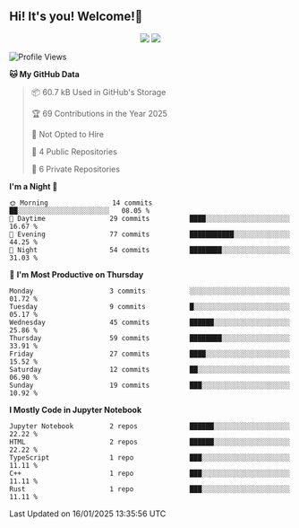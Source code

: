 ## Hi! It's you! Welcome!👋
<p align="center">
  <img src="https://github-readme-stats.vercel.app/api/top-langs/?username=Shanshuimei&theme=transparent&hide_border=true" />
  <img src="https://github-readme-stats.vercel.app/api/wakatime?username=Shanshuimei&theme=transparent&hide_border=true&layout=compact&langs_count=22" />
</p>
<!--START_SECTION:waka-->

![Profile Views](http://img.shields.io/badge/Profile%20Views-15-blue)

**🐱 My GitHub Data** 

> 📦 60.7 kB Used in GitHub's Storage 
 > 
> 🏆 69 Contributions in the Year 2025
 > 
> 🚫 Not Opted to Hire
 > 
> 📜 4 Public Repositories 
 > 
> 🔑 6 Private Repositories 
 > 
**I'm a Night 🦉** 

```text
🌞 Morning                14 commits          ██░░░░░░░░░░░░░░░░░░░░░░░   08.05 % 
🌆 Daytime                29 commits          ████░░░░░░░░░░░░░░░░░░░░░   16.67 % 
🌃 Evening                77 commits          ███████████░░░░░░░░░░░░░░   44.25 % 
🌙 Night                  54 commits          ████████░░░░░░░░░░░░░░░░░   31.03 % 
```
📅 **I'm Most Productive on Thursday** 

```text
Monday                   3 commits           ░░░░░░░░░░░░░░░░░░░░░░░░░   01.72 % 
Tuesday                  9 commits           █░░░░░░░░░░░░░░░░░░░░░░░░   05.17 % 
Wednesday                45 commits          ██████░░░░░░░░░░░░░░░░░░░   25.86 % 
Thursday                 59 commits          ████████░░░░░░░░░░░░░░░░░   33.91 % 
Friday                   27 commits          ████░░░░░░░░░░░░░░░░░░░░░   15.52 % 
Saturday                 12 commits          ██░░░░░░░░░░░░░░░░░░░░░░░   06.90 % 
Sunday                   19 commits          ███░░░░░░░░░░░░░░░░░░░░░░   10.92 % 
```


**I Mostly Code in Jupyter Notebook** 

```text
Jupyter Notebook         2 repos             ██████░░░░░░░░░░░░░░░░░░░   22.22 % 
HTML                     2 repos             ██████░░░░░░░░░░░░░░░░░░░   22.22 % 
TypeScript               1 repo              ███░░░░░░░░░░░░░░░░░░░░░░   11.11 % 
C++                      1 repo              ███░░░░░░░░░░░░░░░░░░░░░░   11.11 % 
Rust                     1 repo              ███░░░░░░░░░░░░░░░░░░░░░░   11.11 % 
```




 Last Updated on 16/01/2025 13:35:56 UTC
<!--END_SECTION:waka-->
